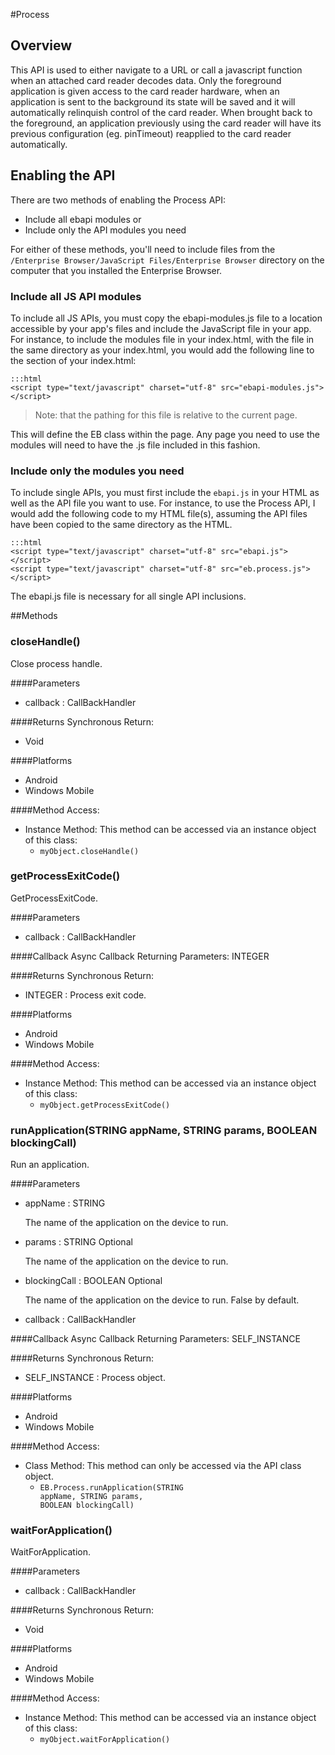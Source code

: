 #Process


## Overview
This API is used to either navigate to a URL or call a javascript function when an attached card reader decodes data. Only the foreground application is given access to the card reader hardware, when an application is sent to the background its state will be saved and it will automatically relinquish control of the card reader. When brought back to the foreground, an application previously using the card reader will have its previous configuration (eg. pinTimeout) reapplied to the card reader automatically.
## Enabling the API
There are two methods of enabling the Process API: 

* Include all ebapi modules or 
* Include only the API modules you need 

For either of these methods, you'll need to include files from the `/Enterprise Browser/JavaScript Files/Enterprise Browser` directory on the computer that you installed the Enterprise Browser.

### Include all JS API modules
To include all JS APIs, you must copy the ebapi-modules.js file to a location accessible by your app's files and include the JavaScript file in your app. For instance, to include the modules file in your index.html, with the file in the same directory as your index.html, you would add the following line to the <head> section of your index.html:

    :::html
    <script type="text/javascript" charset="utf-8" src="ebapi-modules.js"></script>

> Note: that the pathing for this file is relative to the current page.

This will define the EB class within the page. Any page you need to use the modules will need to have the .js file included in this fashion.

### Include only the modules you need
To include single APIs, you must first include the `ebapi.js` in your HTML as well as the API file you want to use. For instance, to use the Process API, I would add the following code to my HTML file(s), assuming the API files have been copied to the same directory as the HTML.

    :::html
    <script type="text/javascript" charset="utf-8" src="ebapi.js"></script>
    <script type="text/javascript" charset="utf-8" src="eb.process.js"></script>

The ebapi.js file is necessary for all single API inclusions.

        


##Methods



### closeHandle()
Close process handle.

####Parameters
<ul><li>callback : <span class='text-info'>CallBackHandler</span></li></ul>

####Returns
Synchronous Return:

* Void

####Platforms

* Android
* Windows Mobile

####Method Access:

* Instance Method: This method can be accessed via an instance object of this class: 
	* <code>myObject.closeHandle()</code>

### getProcessExitCode()
GetProcessExitCode.

####Parameters
<ul><li>callback : <span class='text-info'>CallBackHandler</span></li></ul>

####Callback
Async Callback Returning Parameters: <span class='text-info'>INTEGER</span></p><ul></ul>

####Returns
Synchronous Return:

* INTEGER : Process exit code.

####Platforms

* Android
* Windows Mobile

####Method Access:

* Instance Method: This method can be accessed via an instance object of this class: 
	* <code>myObject.getProcessExitCode()</code>

### runApplication(<span class="text-info">STRING</span> appName, <span class="text-info">STRING</span> params, <span class="text-info">BOOLEAN</span> blockingCall)
Run an application.

####Parameters
<ul><li>appName : <span class='text-info'>STRING</span><p>The name of the application on the device to run. </p></li><li>params : <span class='text-info'>STRING</span> <span class='label label-info'>Optional</span><p>The name of the application on the device to run. </p></li><li>blockingCall : <span class='text-info'>BOOLEAN</span> <span class='label label-info'>Optional</span><p>The name of the application on the device to run. False by default.</p></li><li>callback : <span class='text-info'>CallBackHandler</span></li></ul>

####Callback
Async Callback Returning Parameters: <span class='text-info'>SELF_INSTANCE</span></p><ul></ul>

####Returns
Synchronous Return:

* SELF_INSTANCE : Process object.

####Platforms

* Android
* Windows Mobile

####Method Access:

* Class Method: This method can only be accessed via the API class object. 
	* <code>EB.Process.runApplication(<span class="text-info">STRING</span> appName, <span class="text-info">STRING</span> params, <span class="text-info">BOOLEAN</span> blockingCall)</code> 


### waitForApplication()
WaitForApplication.

####Parameters
<ul><li>callback : <span class='text-info'>CallBackHandler</span></li></ul>

####Returns
Synchronous Return:

* Void

####Platforms

* Android
* Windows Mobile

####Method Access:

* Instance Method: This method can be accessed via an instance object of this class: 
	* <code>myObject.waitForApplication()</code>